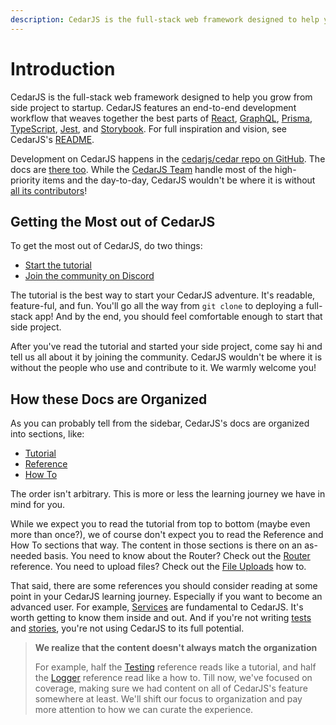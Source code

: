 ```yaml
---
description: CedarJS is the full-stack web framework designed to help you grow from side project to startup
---
```


# Introduction

CedarJS is the full-stack web framework designed to help you grow from side project to startup.
CedarJS features an end-to-end development workflow that weaves together the best parts of [React](https://react.dev/), [GraphQL](https://graphql.org/), [Prisma](https://www.prisma.io/), [TypeScript](https://www.typescriptlang.org/), [Jest](https://jestjs.io/), and [Storybook](https://storybook.js.org/).
For full inspiration and vision, see CedarJS's [README](https://github.com/cedarjs/cedar/blob/main/README.md).

Development on CedarJS happens in the [cedarjs/cedar repo on GitHub](https://github.com/cedarjs/cedar).
The docs are [there too](https://github.com/cedarjs/cedar/tree/main/docs).
While the [CedarJS Team](https://github.com/cedarjs/cedar#the-cedarjs-team)
handle most of the high-priority items and the day-to-day, CedarJS wouldn't be
where it is without [all its contributors](https://github.com/cedarjs/cedar/graphs/contributors)!

## Getting the Most out of CedarJS

To get the most out of CedarJS, do two things:

- [Start the tutorial](tutorial/foreword.md)
- [Join the community on Discord](https://cedarjs.com/discord)

The tutorial is the best way to start your CedarJS adventure. It's readable,
feature-ful, and fun. You'll go all the way from `git clone` to deploying a
full-stack app! And by the end, you should feel comfortable enough to start that
side project.

After you've read the tutorial and started your side project, come say hi and
tell us all about it by joining the community. CedarJS wouldn't be where it is
without the people who use and contribute to it. We warmly welcome you!

## How these Docs are Organized

As you can probably tell from the sidebar, CedarJS's docs are organized into
sections, like:

- [Tutorial](tutorial/foreword.md)
- [Reference](reference)
- [How To](how-to)

The order isn't arbitrary.
This is more or less the learning journey we have in mind for you.

While we expect you to read the tutorial from top to bottom (maybe even more than once?), we of course don't expect you to read the Reference and How To sections that way.
The content in those sections is there on an as-needed basis.
You need to know about the Router? Check out the [Router](router.md) reference.
You need to upload files? Check out the [File Uploads](how-to/file-uploads.md) how to.

That said, there are some references you should consider reading at some point in your CedarJS learning journey.
Especially if you want to become an advanced user.
For example, [Services](services.md) are fundamental to CedarJS.
It's worth getting to know them inside and out.
And if you're not writing [tests](testing.md) and [stories](storybook.md), you're not using CedarJS to its full potential.

> **We realize that the content doesn't always match the organization**
>
> For example, half the [Testing](testing.md) reference reads like a tutorial, and half the [Logger](logger.md) reference read like a how to.
> Till now, we've focused on coverage, making sure we had content on all of CedarJS's feature somewhere at least.
> We'll shift our focus to organization and pay more attention to how we can curate the experience.
